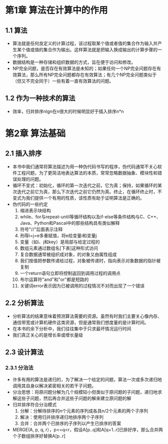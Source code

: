 # 第1章 算法在计算中的作用

## 1.1 算法
- 算法就是任何良定义的计算过程，该过程取某个值或者值的集合作为输入并产生某个值或值的集合作为输出。这样算法就是把输入换成输出的计算步骤的一个序列。
- 数据结构是一种存储和组织数据的方式，旨在便于访问和修改。
- NP完全问题，是否存在有效算法是未知的；如果任何一个NP完全问题存在有效算法，那么所有NP完全问题都存在有效算法；有几个NP完全问题类似于（但又不完全同于）一些有着一直有效算法的问题。

## 1.2 作为一种技术的算法
- 效率，归并排序nlgn在n很大的时候明显好于插入排序n*n

# 第2章 算法基础

## 2.1 插入排序
- 本书中我们通常将算法描述为用一种伪代码书写的程序，伪代码通常不关心软件工程问题，为了更简洁地表达算法的本质，常常忽略数据抽象、模块性和错误处理的问题。
- 循环不变式：初始化，循环的第一次迭代之前，它为真；保持，如果循环的某次迭代之前它为真，那么下次迭代之前它仍然为真。终止，在循环终止时，不变式为我们提供一个有用的性质，该性质有助于证明算法是正确的。
- 伪代码的一些约定
  1. 缩进表示块结构
  2. while、for与repeat-until等循环结构以及if-else等条件结构与C、C++、Java、Python和Pascal中的那些结构具有类似解释
  3. 符号"//"后面表示注释
  4. 刑辱i=j=e多重赋值，将e给变量i和变量j
  5. 变量（如i、j和key）是局部与给定过程的
  6. 数组元素通过数组名[下表]这种形式访问
  7. 复合数据通常被组织成对象，的对象又由属性组成
  8. 我们按值把参数传递给过程，对象被传递时，指向表示对象数据的指针被复制
  9. 一个return语句立即将控制返回到调用过程的调用点
  10. 布尔运算符"and"和"or"都是短路的
  11. 关键词error表示因为已被调用的过程情况不对而出现了一个错误

## 2.2 分析算法
- 分析算法的结果意味着预测算法需要的资源。虽然有时我们主要关心像内存、通信带宽或计算机硬件这类资源，但是通常我们想度量的是计算时间。
- 在本书的余下分析中，我们往往集中于只求最坏情况运行时间
- 我们真正关心的是增长率或增长量级

## 2.3 设计算法
### 2.3.1 分治法
- 许多有用的算法是递归的，为了解决一个给定的问题，算法一次或多次递归地调用其自身以解决紧密相关的若干子问题。
- 分治思想：将原问题分解为几个规模较小但类似于原问题的子问题，递归地求解这些子问题，然后再合并这些子问题的解来建立原问题的解
- 归并排序符合分治模式
  1. 分解：分解待排序的n个元素的序列成各具n/2个元素的两个子序列
  2. 解决：使用归并排序递归地排序两个子序列
  3. 合并：合并两个已排序的子序列以产生已排序的答案
- MERGE(A, p, q, r），p<=q<r，假设A[p..q]和A[q+1..r]已排好序，那么合并两个子数组排序好替换A[p..r]
